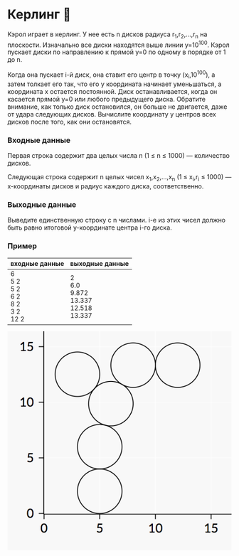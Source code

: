 # Керлинг :curling_stone:

Кэрол играет в керлинг.
У нее есть n дисков радиуса r<sub>1</sub>,r<sub>2</sub>,...,r<sub>n</sub> на плоскости.
Изначально все диски находятся выше линии y=10<sup>100</sup>.
Кэрол пускает диски по направлению к прямой y=0 по одному в порядке от 1 до n.

Когда она пускает i-й диск, она ставит его центр в точку (x<sub>i</sub>,10<sup>100</sup>),
а затем толкает его так, что его y координата начинает уменьшаться,
а координата x остается постоянной.
Диск останавливается, когда он касается прямой y=0 или любого предыдущего диска.
Обратите внимание, как только диск остановился, он больше не двигается, даже от удара следующих дисков.
Вычислите координату y центров всех дисков после того, как они остановятся.

### Входные данные

Первая строка содержит два целых числа n (1 ≤ n ≤ 1000) — количество дисков.

Следующая строка содержит n целых чисел x<sub>1</sub>,x<sub>2</sub>,...,x<sub>n</sub>
(1 ≤ x<sub>i</sub>,r<sub>i</sub> ≤ 1000) — x-координаты дисков и радиус каждого диска,
соответственно.

### Выходные данные

Выведите единственную строку с n числами.
i-е из этих чисел должно быть равно итоговой y-координате центра i-го диска.

### Пример

| входные данные                                     | выходные данные                                      |
|----------------------------------------------------|------------------------------------------------------|
| 6</br>5 2<br/>5 2<br/>6 2<br/>8 2<br/>3 2<br/>12 2 | 2<br/>6.0<br/>9.872<br/>13.337<br/>12.518<br/>13.337 |

<kbd>
<img src="../img/geo1.png" alt="Example" title="Example">
</kbd>
